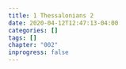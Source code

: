 ```yaml
---
title: 1 Thessalonians 2
date: 2020-04-12T12:47:13-04:00
categories: []
tags: []
chapter: "002"
inprogress: false
---
```


